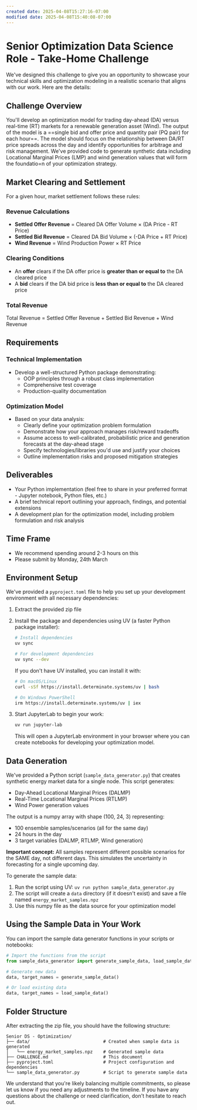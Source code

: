 ```yaml
---
created date: 2025-04-08T15:27:16-07:00
modified date: 2025-04-08T15:40:08-07:00
---
```

# Senior Optimization Data Science Role - Take-Home Challenge

We've designed this challenge to give you an opportunity to showcase your technical skills and optimization modeling in a realistic scenario that aligns with our work. Here are the details:

## Challenge Overview
You'll develop an optimization model for trading day-ahead (DA) versus real-time (RT) markets for a renewable generation asset (Wind). The output of the model is a ==single bid and offer price and quantity pair (PQ pair) for each hour==. The model should focus on the relationship between DA/RT price spreads across the day and identify opportunities for arbitrage and risk management. We've provided code to generate synthetic data including Locational Marginal Prices (LMP) and wind generation values that will form the foundatio=n of your optimization strategy.

## Market Clearing and Settlement

For a given hour, market settlement follows these rules:

### Revenue Calculations
- **Settled Offer Revenue** = Cleared DA Offer Volume × (DA Price - RT Price)
- **Settled Bid Revenue** = Cleared DA Bid Volume × (-DA Price + RT Price)
- **Wind Revenue** = Wind Production Power × RT Price

### Clearing Conditions
- An **offer** clears if the DA offer price is **greater than or equal to** the DA cleared price
- A **bid** clears if the DA bid price is **less than or equal to** the DA cleared price

### Total Revenue
Total Revenue = Settled Offer Revenue + Settled Bid Revenue + Wind Revenue

## Requirements

### Technical Implementation
* Develop a well-structured Python package demonstrating:
   * OOP principles through a robust class implementation
   * Comprehensive test coverage
   * Production-quality documentation

### Optimization Model
* Based on your data analysis:
   * Clearly define your optimization problem formulation
   * Demonstrate how your approach manages risk/reward tradeoffs
   * Assume access to well-calibrated, probabilistic price and generation forecasts at the day-ahead stage
   * Specify technologies/libraries you'd use and justify your choices
   * Outline implementation risks and proposed mitigation strategies

## Deliverables
* Your Python implementation (feel free to share in your preferred format - Jupyter notebook, Python files, etc.)
* A brief technical report outlining your approach, findings, and potential extensions
* A development plan for the optimization model, including problem formulation and risk analysis

## Time Frame
* We recommend spending around 2-3 hours on this
* Please submit by Monday, 24th March

## Environment Setup
We've provided a `pyproject.toml` file to help you set up your development environment with all necessary dependencies:

1. Extract the provided zip file
2. Install the package and dependencies using UV (a faster Python package installer):
   ```bash
   # Install dependencies
   uv sync
   
   # For development dependencies
   uv sync --dev
   ```
   
   If you don't have UV installed, you can install it with:
   ```bash
   # On macOS/Linux
   curl -sSf https://install.determinate.systems/uv | bash
   
   # On Windows PowerShell
   irm https://install.determinate.systems/uv | iex
   ```

3. Start JupyterLab to begin your work:
   ```bash
   uv run jupyter-lab
   ```
   This will open a JupyterLab environment in your browser where you can create notebooks for developing your optimization model.

## Data Generation
We've provided a Python script (`sample_data_generator.py`) that creates synthetic energy market data for a single node. This script generates:

* Day-Ahead Locational Marginal Prices (DALMP)
* Real-Time Locational Marginal Prices (RTLMP)
* Wind Power generation values

The output is a numpy array with shape (100, 24, 3) representing:
* 100 ensemble samples/scenarios (all for the same day)
* 24 hours in the day
* 3 target variables (DALMP, RTLMP, Wind generation)

**Important concept:** All samples represent different possible scenarios for the SAME day, not different days. This simulates the uncertainty in forecasting for a single upcoming day.

To generate the sample data:
1. Run the script using UV: `uv run python sample_data_generator.py`
2. The script will create a `data` directory (if it doesn't exist) and save a file named `energy_market_samples.npz`
3. Use this numpy file as the data source for your optimization model

## Using the Sample Data in Your Work
You can import the sample data generator functions in your scripts or notebooks:

```python
# Import the functions from the script
from sample_data_generator import generate_sample_data, load_sample_data

# Generate new data
data, target_names = generate_sample_data()

# Or load existing data
data, target_names = load_sample_data()
```

## Folder Structure
After extracting the zip file, you should have the following structure:

```
Senior DS - Optimization/
├── data/                            # Created when sample data is generated
│   └── energy_market_samples.npz    # Generated sample data
├── CHALLENGE.md                     # This document
├── pyproject.toml                   # Project configuration and dependencies
└── sample_data_generator.py         # Script to generate sample data
```

We understand that you're likely balancing multiple commitments, so please let us know if you need any adjustments to the timeline. If you have any questions about the challenge or need clarification, don't hesitate to reach out.